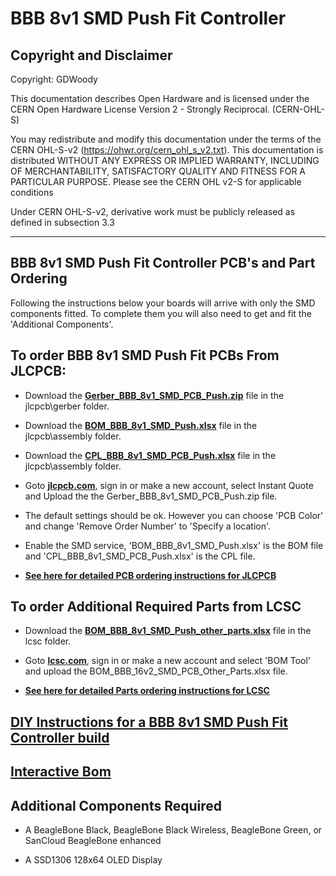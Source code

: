 # BBB 8v1 SMD Push Fit Controller

## Copyright and Disclaimer
Copyright: GDWoody

This documentation describes Open Hardware and is licensed under the CERN Open Hardware License Version 2 - Strongly Reciprocal. (CERN-OHL-S)

You may redistribute and modify this documentation under the terms of the CERN OHL-S-v2 (https://ohwr.org/cern_ohl_s_v2.txt). This documentation is distributed WITHOUT ANY EXPRESS OR IMPLIED WARRANTY, INCLUDING OF MERCHANTABILITY, SATISFACTORY QUALITY AND FITNESS FOR A PARTICULAR PURPOSE. Please see the CERN OHL v2-S for applicable conditions

Under CERN OHL-S-v2, derivative work must be publicly released as defined in subsection 3.3

---
## BBB 8v1 SMD Push Fit Controller PCB's and Part Ordering
Following the instructions below your boards will arrive with only the SMD components fitted. To complete them you will also need to get and fit the 'Additional Components'.  


## To order BBB 8v1 SMD Push Fit PCBs From JLCPCB:

* Download the  [**Gerber_BBB_8v1_SMD_PCB_Push.zip**](https://github.com/GDWoody/Pixel-Controllers/blob/main/bbb_8_push/jlcpcb/gerber/Gerber_BBB_8v1_SMD_PCB_Push.zip) file in the jlcpcb\gerber folder.

* Download the  [**BOM_BBB_8v1_SMD_Push.xlsx**](https://github.com/GDWoody/Pixel-Controllers/blob/main/bbb_8_push/jlcpcb/assembly/BOM_BBB_8v1_SMD_Push.xlsx) file in the jlcpcb\assembly folder.

* Download the  [**CPL_BBB_8v1_SMD_PCB_Push.xlsx**](https://github.com/GDWoody/Pixel-Controllers/blob/main/bbb_8_push/jlcpcb/assembly/CPL_BBB_8v1_SMD_PCB_Push.xlsx) file in the jlcpcb\assembly folder.

*  Goto [**jlcpcb.com**](https://jlcpcb.com), sign in or make a new account, select Instant Quote and Upload the the Gerber_BBB_8v1_SMD_PCB_Push.zip file.

* The default settings should be ok. However you can choose 'PCB Color' and change 'Remove Order Number' to 'Specify a location'.

* Enable the SMD service, 'BOM_BBB_8v1_SMD_Push.xlsx' is the BOM file and 'CPL_BBB_8v1_SMD_PCB_Push.xlsx' is the CPL file.

* [**See here for detailed PCB ordering instructions for JLCPCB**](https://github.com/GDWoody/Pixel-Controllers/blob/main/JLC_PCB.md)


## To order Additional Required Parts from LCSC

* Download the [**BOM_BBB_8v1_SMD_Push_other_parts.xlsx**](https://github.com/GDWoody/Pixel-Controllers/blob/main/bbb_8_push/lcsc/BOM_BBB_8v1_SMD_Push_other_parts.xlsx) file in the lcsc folder.

* Goto [**lcsc.com**](https://lcsc.com), sign in or make a new account and select 'BOM Tool' and upload the BOM_BBB_16v2_SMD_PCB_Other_Parts.xlsx file.

* [**See here for detailed Parts ordering instructions for LCSC**](https://github.com/GDWoody/Pixel-Controllers/blob/main/LCSC.md)


## [**DIY Instructions for a BBB 8v1 SMD Push Fit Controller build**](https://github.com/GDWoody/Pixel-Controllers/blob/main/bbb_16/BBB_8v1_DIY.md)


## [**Interactive Bom**](https://gdwoody.github.io/bbb_8_push/BOM_BBB_8v1_SMD_ibom.html)




## Additional Components Required

* A BeagleBone Black, BeagleBone Black Wireless, BeagleBone Green, or SanCloud BeagleBone enhanced 

* A SSD1306 128x64 OLED Display
